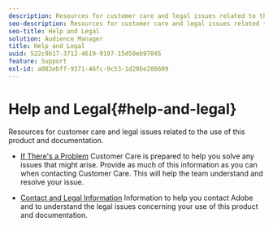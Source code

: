 ```yaml
---
description: Resources for customer care and legal issues related to the use of this product and documentation.
seo-description: Resources for customer care and legal issues related to the use of this product and documentation.
seo-title: Help and Legal
solution: Audience Manager
title: Help and Legal
uuid: 522c9b17-3712-4619-9197-15d50eb97045
feature: Support
exl-id: a083ebff-9371-46fc-9c53-1d20be286609
---
```

# Help and Legal{#help-and-legal}

Resources for customer care and legal issues related to the use of this product and documentation.

* [If There's a Problem](/help/using/help-legal/help-problem.md)
Customer Care is prepared to help you solve any issues that might arise. Provide as much of this information as you can when contacting Customer Care. This will help the team understand and resolve your issue.


* [Contact and Legal Information](/help/using/help-legal/help-legal-contact.md)
Information to help you contact Adobe and to understand the legal issues concerning your use of this product and documentation.
